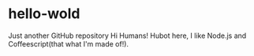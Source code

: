 # hello-wold
Just another GitHub repository
Hi Humans!
Hubot here, I like Node.js and Coffeescript(that what I'm made of!).
